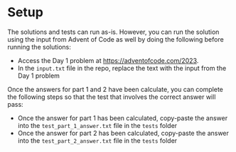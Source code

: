 # Setup

The solutions and tests can run as-is. However, you can run the solution using the input from Advent of Code as well by doing the following before running the solutions:
- Access the Day 1 problem at https://adventofcode.com/2023.
- In the `input.txt` file in the repo, replace the text with the input from the Day 1 problem

Once the answers for part 1 and 2 have been calculate, you can complete the following steps so that the test that involves the correct answer will pass:
- Once the answer for part 1 has been calculated, copy-paste the answer into the `test_part_1_answer.txt` file in the `tests` folder
- Once the answer for part 2 has been calculated, copy-paste the answer into the `test_part_2_answer.txt` file in the `tests` folder

